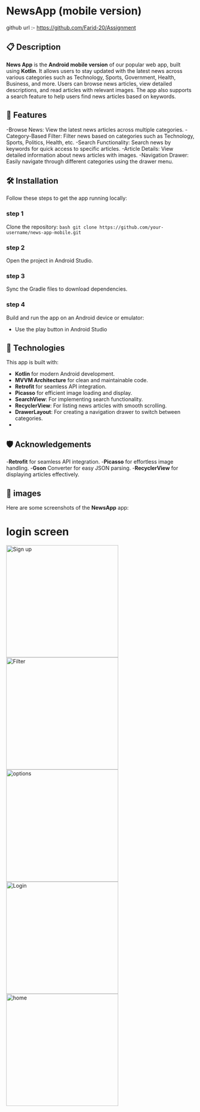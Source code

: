 # NewsApp (mobile version)
github url :- https://github.com/Farid-20/Assignment
## 📋 Description

**News App** is the **Android mobile version** of our popular web app, built using **Kotlin**. It allows users to stay updated with the latest news across various categories such as Technology, Sports, Government, Health, Business, and more. Users can browse news articles, view detailed descriptions, and read articles with relevant images. 
The app also supports a search feature to help users find news articles based on keywords.

## 🚀 Features

-Browse News: View the latest news articles across multiple categories.
-Category-Based Filter: Filter news based on categories such as Technology, Sports, Politics, Health, etc.
-Search Functionality: Search news by keywords for quick access to specific articles.
-Article Details: View detailed information about news articles with images.
-Navigation Drawer: Easily navigate through different categories using the drawer menu.

## 🛠️ Installation

Follow these steps to get the app running locally:
### step 1
Clone the repository:
   ```bash git clone https://github.com/your-username/news-app-mobile.git ```
### step 2
Open the project in Android Studio.
### step 3
Sync the Gradle files to download dependencies.
### step 4
Build and run the app on an Android device or emulator:
  - Use the play button in Android Studio

## 🧩 Technologies
This app is built with:
   - **Kotlin** for modern Android development.
   - **MVVM Architecture** for clean and maintainable code.
   - **Retrofit** for seamless API integration.
   - **Picasso** for efficient image loading and display.
   - **SearchView**: For implementing search functionality.
   - **RecyclerView**: For listing news articles with smooth scrolling.
   - **DrawerLayout**: For creating a navigation drawer to switch between categories.
   - 
## 🛡️ Acknowledgements
-**Retrofit** for seamless API integration.
-**Picasso** for effortless image handling.
-**Gson** Converter for easy JSON parsing.
-**RecyclerView** for displaying articles effectively.

## 📸 images
Here are some screenshots of the **NewsApp** app:
# login screen
<img src="https://github.com/Farid-20/Assignment/issues/1" alt="Sign up" width="300" />
<img src="https://github.com/Farid-20/Assignment/issues/4" alt="Filter" width="300">
<img src="https://github.com/Farid-20/Assignment/issues/2" alt="options" width="300">
<img src="https://github.com/Farid-20/Assignment/issues/3"alt="Login" width="300">
<img src="https://github.com/Farid-20/Assignment/issues/5"alt="home" width="300">

